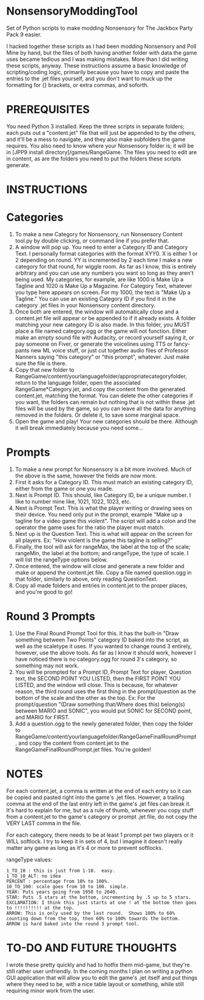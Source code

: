 # NonsensoryModdingTool
Set of Python scripts to make modding Nonsensory for The Jackbox Party Pack 9 easier.

I hacked together these scripts as I had been modding Nonsensory and Poll Mine by hand, but the files of both having another folder with data the game uses became tedious and I was making mistakes.  More than I did writing these scripts, anyway.  These instructions assume a basic knowledge of scripting/coding logic, primarily because you have to copy and paste the entries to the .jet files yourself, and you don't want to muck up the formatting for {} brackets, or extra commas, and soforth.

# PREREQUISITES
You need Python 3 installed.  Keep the three scripts in separate folders; each puts out a "content.jet" file that will just be appended to by the others, and it'll be a mess to navigate, and they also make subfolders the game requires.  You also need to know where your Nonsensory folder is; it will be in [JPP9 install directory]/games/RangeGame. The files you need to edit are in content, as are the folders you need to put the folders these scripts generate.

# INSTRUCTIONS
# Categories
1. To make a new Category for Nonsensory, run Nonsensory Content tool.py by double clicking, or command line if you prefer that.
2. A window will pop up. You need to enter a Category ID and Category Text. I personally format categories with the format XYY0. X is either 1 or 2 depending on round. YY is incremented by 2 each time I make a new category for that round, for wiggle room. As far as I know, this is entirely arbitrary and you can use any numbers you want so long as they aren't being used.  My categories, for example, are like 1000 is Make Up a Tagline and 1020 is Make Up a Magazine. For Category Text, whatever you type here appears on screen. For my 1000, the text is "Make Up a Tagline."  You can use an existing Category ID if you find it in the category .jet files in your Nonsensory content directory.
3. Once both are entered, the window will automatically close and a content.jet file will appear or be appended to if it already exists.  A folder matching your new category ID is also made. In this folder, you MUST place a file named category.ogg or the game will not function. Either make an empty sound file with Audacity, or record yourself saying it, or pay someone on Fiver, or generate the voicelines using TTS or fancy-pants new ML voice stuff, or just cut together audio files of Professor Nanners saying "this category" or "this prompt", whatever.  Just make sure the file is there.
4. Copy that new folder to RangeGame/content/yourlanguagefolder/appropriatecategoryfolder, return to the language folder, open the associated RangeGame*Category.jet, and copy the content from the generated content.jet, matching the format.  You can delete the other categories if you want, the folders can remain but nothing that is not within these .jet files will be used by the game, so you can leave all the data for anything removed in the folders.  Or delete it, to save some marginal space.
5. Open the game and play! Your new categories should be there.  Although it will break immediately because you need some...

# Prompts
1. To make a new prompt for Nonsensory is a bit more involved. Much of the above is the same, however the fields are now more.
2. First it asks for a Category ID.  This must match an existing category ID, either from the game or one you made.
3. Next is Prompt ID. This should, like Category ID, be a unique number.  I like to number mine like, 1021, 1022, 1023, etc.
4. Next is Prompt Text.  This is what the player writing or drawing sees on their device. You need only put in the prompt, example "Make up a tagline for a video game this violent". The script will add a colon and the operator the game uses for the ratio the player must match.
5. Next up is the Question Text.  This is what will appear on the screen for all players. Ex: "How violent is the game this tagline is selling?"
6. Finally, the tool will ask for rangeMax, the label at the top of the scale; rangeMin, the label at the bottom; and rangeType, the type of scale. I will list the rangeType options below.
7. Once entered, the window will close and generate a new folder and make or append the content.jet file. Copy a file named question.ogg in that folder, similarly to above, only reading QuestionText.
8. Copy all made folders and entries in content.jet to the proper places, and you're good to go!

# Round 3 Prompts
1. Use the Final Round Prompt Tool for this. It has the built-in "Draw something between Two Points" category ID baked into the script, as well as the scaletype it uses. If you wanted to change round 3 entirely, however, use the above tools.  As far as I know it should work, however I have noticed there is no category.ogg for round 3's category, so something may not work.
2. You will be prompted for a Prompt ID, Prompt Text for player, Question text, the SECOND POINT YOU LISTED, then the FIRST POINT YOU LISTED, and the window will close. This is because, for whatever reason, the third round uses the first thing in the prompt/question as the bottom of the scale and the other as the top. Ex: For the prompt/question "(Draw something that/Where does this) belong(s) between MARIO and SONIC", you would put SONIC for SECOND point, and MARIO for FIRST.
3. Add a question.ogg to the newly generated folder, then copy the folder to RangeGame/content/yourlanguagefolder/RangeGameFinalRoundPrompt, and copy the content from content.jet to the RangeGameFinalRoundPrompt.jet files. You're golden!

# NOTES
For each content.jet, a comma is written at the end of each entry so it can be copied and pasted right into the game's .jet files.  However, a trailing comma at the end of the last entry left in the game's .jet files can break it.  It's hard to explain for me, but as a rule of thumb, whenever you copy stuff from a content.jet to the game's category or prompt .jet file, do not copy the VERY LAST comma in the file.

For each category, there needs to be at least 1 prompt per two players or it WILL softlock.  I try to keep it in sets of 4, but I imagine it doesn't really matter any game as long as it's 4 or more to prevent softlocks.

rangeType values:
```
1_TO_10 : this is just from 1-10.  easy.
1_TO_10_ALT: no idea
PERCENT : percentage from 10% to 100%.
10_TO_100: scale goes from 10 to 100. simple.
YEAR: Puts years going from 1950 to 2040.
STAR: Puts .5 stars at the bottom, incrementing by .5 up to 5 stars.
EXCLAMATION: I think this just starts at one ! at the bottom then goes to !!!!!!!!!! at the top.
ARROW: This is only used by the last round.  Shows 100% to 60% counting down from the top, then 60% to 100% towards the bottom.
ARROW is hard baked into the round 3 prompt tool.
```
# TO-DO AND FUTURE THOUGHTS
I wrote these pretty quickly and had to hotfix them mid-game, but they're still rather user unfriendly. In the coming months I plan on writing a python GUI application that will allow you to edit the game's .jet itself and put things where they need to be, with a nice table layout or something, while still requiring minor work from the user.


